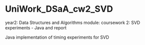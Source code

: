# UniWork_DSaA_cw2_SVD
year2: Data Structures and Algorithms module: coursework 2: SVD experiments - Java and report

Java implementation of timing experiments for SVD

